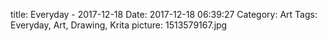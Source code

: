 title: Everyday - 2017-12-18
Date: 2017-12-18 06:39:27
Category: Art
Tags: Everyday, Art, Drawing, Krita
picture: 1513579167.jpg

